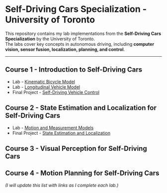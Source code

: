 # Self-Driving Cars Specialization - University of Toronto

This repository contains my lab implementations from the **Self-Driving Cars Specialization** by the University of Toronto.  
The labs cover key concepts in autonomous driving, including **computer vision, sensor fusion, localization, planning, and control**.

---

## Course 1 - Introduction to Self-Driving Cars

- Lab - [Kinematic Bicycle Model](https://github.com/GrandEchoWhiskey/uot-self_driving_cars-labs/blob/main/Course1/Kinematic_Bicycle_Model.ipynb)
- Lab - [Longitudinal Vehicle Model](https://github.com/GrandEchoWhiskey/uot-self_driving_cars-labs/blob/main/Course1/Longitudinal_Vehicle_Model.ipynb)
- Final Project - [Self-Driving Vehicle Control](https://github.com/GrandEchoWhiskey/uot-self_driving_cars-labs/tree/main/Course1/Course1FinalProject)

## Course 2 - State Estimation and Localization for Self-Driving Cars

- Lab - [Motion and Measurement Models](https://github.com/GrandEchoWhiskey/uot-self_driving_cars-labs/blob/main/Course2/Course2Lab1/assg_learner.ipynb)
- Final Project - [State Estimation and Localization](https://github.com/GrandEchoWhiskey/uot-self_driving_cars-labs/tree/main/Course2/Course2FinalProject)

## Course 3 - Visual Perception for Self-Driving Cars

## Course 4 - Motion Planning for Self-Driving Cars

*(I will update this list with links as I complete each lab.)*

